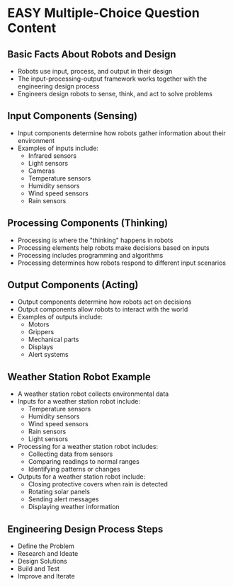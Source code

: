 # EASY Multiple-Choice Question Content

## Basic Facts About Robots and Design
- Robots use input, process, and output in their design
- The input-processing-output framework works together with the engineering design process
- Engineers design robots to sense, think, and act to solve problems

## Input Components (Sensing)
- Input components determine how robots gather information about their environment
- Examples of inputs include:
  - Infrared sensors
  - Light sensors
  - Cameras
  - Temperature sensors
  - Humidity sensors
  - Wind speed sensors
  - Rain sensors

## Processing Components (Thinking)
- Processing is where the "thinking" happens in robots
- Processing elements help robots make decisions based on inputs
- Processing includes programming and algorithms
- Processing determines how robots respond to different input scenarios

## Output Components (Acting)
- Output components determine how robots act on decisions
- Output components allow robots to interact with the world
- Examples of outputs include:
  - Motors
  - Grippers
  - Mechanical parts
  - Displays
  - Alert systems

## Weather Station Robot Example
- A weather station robot collects environmental data
- Inputs for a weather station robot include:
  - Temperature sensors
  - Humidity sensors
  - Wind speed sensors
  - Rain sensors
  - Light sensors
- Processing for a weather station robot includes:
  - Collecting data from sensors
  - Comparing readings to normal ranges
  - Identifying patterns or changes
- Outputs for a weather station robot include:
  - Closing protective covers when rain is detected
  - Rotating solar panels
  - Sending alert messages
  - Displaying weather information

## Engineering Design Process Steps
- Define the Problem
- Research and Ideate
- Design Solutions
- Build and Test
- Improve and Iterate